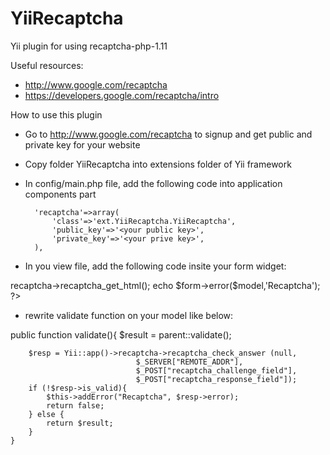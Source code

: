 YiiRecaptcha
============

Yii plugin for using recaptcha-php-1.11

Useful resources:
 - http://www.google.com/recaptcha
 - https://developers.google.com/recaptcha/intro

How to use this plugin
- Go to http://www.google.com/recaptcha to signup and get public and private key for your website
- Copy folder YiiRecaptcha into extensions folder of Yii framework
- In config/main.php file, add the following code into application components part

		'recaptcha'=>array(
			'class'=>'ext.YiiRecaptcha.YiiRecaptcha',
			'public_key'=>'<your public key>',
			'private_key'=>'<your prive key>',
		),
  
- In you view file, add the following code insite your form widget:
 
 <?php 
		echo Yii::app()->recaptcha->recaptcha_get_html();
		 echo $form->error($model,'Recaptcha');
	?>

- rewrite validate function on your model like below:

 public function validate(){
		$result = parent::validate();
		
		$resp = Yii::app()->recaptcha->recaptcha_check_answer (null,
                                $_SERVER["REMOTE_ADDR"],
                                $_POST["recaptcha_challenge_field"],
                                $_POST["recaptcha_response_field"]);
		if (!$resp->is_valid){
			$this->addError("Recaptcha", $resp->error);
			return false;
		} else {
			return $result;
		}
	}


